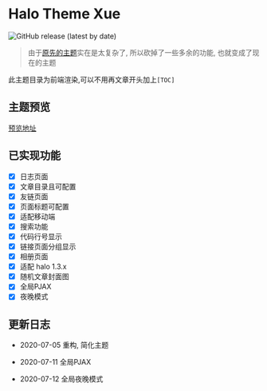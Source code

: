 # Halo Theme Xue

![GitHub release (latest by date)](https://img.shields.io/github/v/release/halo-dev/halo?style=flat-square)

> 由于[原先的主题](https://github.com/hshanx/halo-theme-hshan)实在是太复杂了, 所以砍掉了一些多余的功能, 也就变成了现在的主题

此主题目录为前端渲染,可以不用再文章开头加上`[TOC]`

## 主题预览

[预览地址](https://baozi.fun)

## 已实现功能 
* [x] 日志页面
* [x] 文章目录且可配置
* [x] 友链页面
* [x] 页面标题可配置
* [x] 适配移动端
* [x] 搜索功能
* [x] 代码行号显示
* [x] 链接页面分组显示
* [x] 相册页面
* [x] 适配 halo 1.3.x
* [x] 随机文章封面图
* [x] 全局PJAX
* [x] 夜晚模式

## 更新日志

- 2020-07-05 重构, 简化主题
  
- 2020-07-11  全局PJAX
  
- 2020-07-12  全局夜晚模式      
  
  ​        

